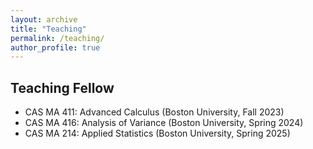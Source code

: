 ```yaml
---
layout: archive
title: "Teaching"
permalink: /teaching/
author_profile: true
---
```


## Teaching Fellow
- CAS MA 411: Advanced Calculus (Boston University, Fall 2023)
- CAS MA 416: Analysis of Variance (Boston University, Spring 2024)
- CAS MA 214: Applied Statistics (Boston University, Spring 2025)